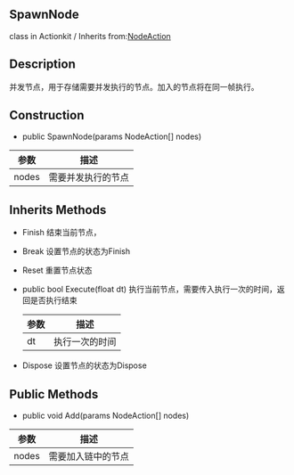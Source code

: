 ## SpawnNode
class in Actionkit / Inherits from:[NodeAction](www.baidu.com)

## Description
并发节点，用于存储需要并发执行的节点。加入的节点将在同一帧执行。

## Construction

*  public SpawnNode(params NodeAction[] nodes)


| 参数  | 描述               |
| ----- | ------------------ |
| nodes | 需要并发执行的节点 |

## Inherits Methods

* Finish			      结束当前节点，

* Break                              设置节点的状态为Finish

* Reset                              重置节点状态

* public bool Execute(float dt)     执行当前节点，需要传入执行一次的时间，返回是否执行结束

  | 参数 | 描述           |
  | ---- | -------------- |
  | dt   | 执行一次的时间 |

* Dispose                          设置节点的状态为Dispose

## Public Methods

*   public void Add(params NodeAction[] nodes)	

| 参数  | 描述               |
| ----- | ------------------ |
| nodes | 需要加入链中的节点 |

